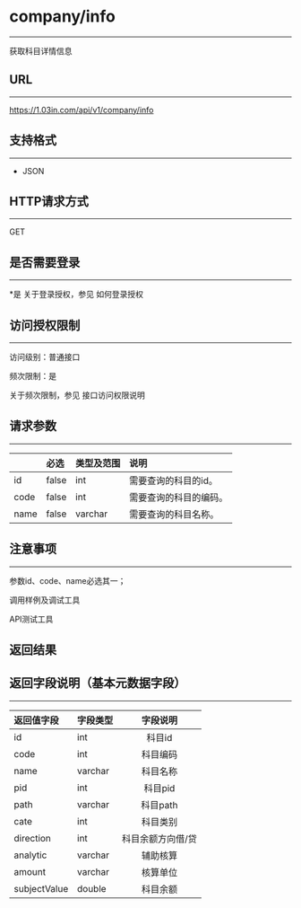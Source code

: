 # company/info
----
获取科目详情信息
## URL
----
https://1.03in.com/api/v1/company/info
## 支持格式
----
* JSON
## HTTP请求方式
----
GET
## 是否需要登录
----
*是
关于登录授权，参见 如何登录授权
## 访问授权限制
----
访问级别：普通接口

频次限制：是

关于频次限制，参见 接口访问权限说明

## 请求参数
----
|| 	必选	|类型及范围	|说明|
|:---|:--|:--|:--|
|id|false|	int|	需要查询的科目的id。|
|code|false|	int|	需要查询的科目的编码。|
|name|false	|varchar|	需要查询的科目名称。|

## 注意事项
----
参数id、code、name必选其一；



调用样例及调试工具


API测试工具

返回结果
----

## 返回字段说明（基本元数据字段）
----

|返回值字段 |	字段类型	| 字段说明|
|:--|:------|:------------------------:|
|id	|	int|	        科目id|	
|code|	        int|	        科目编码|
|name|	varchar|	        科目名称|
|pid|		int|		科目pid|
|path	|	varchar	|	科目path|
|cate|		int|		科目类别|	
|direction|	int|	科目余额方向借/贷|
|analytic|	varchar|	辅助核算|
|amount|	varchar|	核算单位|
|subjectValue|	double|	        科目余额|	